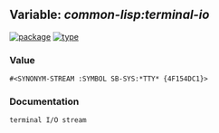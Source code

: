 ## Variable: ***common-lisp:*terminal-io****
[![package](https://img.shields.io/badge/Package-COMMON--LISP-5f9ea0.svg?style=social&colorA=999999)](../) [![type](https://img.shields.io/badge/Type-Variable-5f9ea0.svg?style=social&colorA=999999)](../#variable) 
### Value
```
#<SYNONYM-STREAM :SYMBOL SB-SYS:*TTY* {4F154DC1}>
```
### Documentation
```
terminal I/O stream
```

